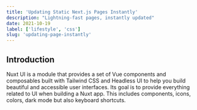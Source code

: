 ```yaml
---
title: 'Updating Static Next.js Pages Instantly'
description: "Lightning-fast pages, instantly updated"
date: 2021-10-19
label: ['lifestyle', 'css']
slug: 'updating-page-instantly'
---
```


## Introduction

Nuxt UI is a module that provides a set of Vue components and composables built with Tailwind CSS and Headless UI to help you build beautiful and accessible user interfaces.
Its goal is to provide everything related to UI when building a Nuxt app. This includes components, icons, colors, dark mode but also keyboard shortcuts.
